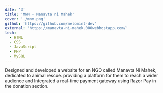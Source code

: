 ```yaml
---
date: '3'
title: 'MNM - Manavta ni Mahek'
cover: './mnm.png'
github: 'https://github.com/melomint-dev'
external: 'https://manavta-ni-mahek.000webhostapp.com/'
tech:
  - HTML
  - CSS
  - JavaScript
  - PHP
  - MySQL
---
```


Designed and developed a website for an NGO called Manavta Ni Mahek, dedicated to animal rescue. providing a platform for them to reach a wider
audience and Integrated a real-time payment gateway using Razor Pay in the donation section.
